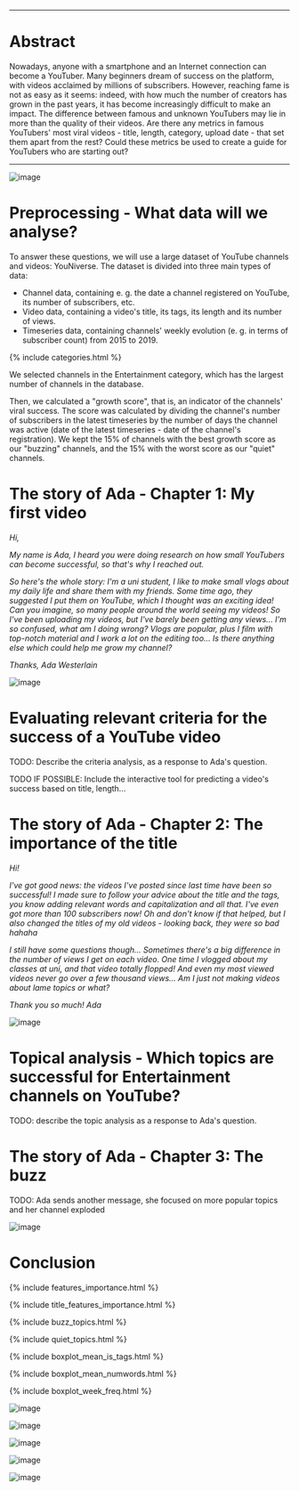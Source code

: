 ***

# Abstract
Nowadays, anyone with a smartphone and an Internet connection can become a YouTuber. Many beginners dream of success on the platform, with videos acclaimed by millions of subscribers. However, reaching fame is not as easy as it seems: indeed, with how much the number of creators has grown in the past years, it has become increasingly difficult to make an impact. The difference between famous and unknown YouTubers may lie in more than the quality of their videos. Are there any metrics in famous YouTubers' most viral videos - title, length, category, upload date - that set them apart from the rest? Could these metrics be used to create a guide for YouTubers who are starting out?


***


![image](images\sebastian-pandelache-taPBy6XyMoQ-unsplash.jpg)



# Preprocessing - What data will we analyse?

To answer these questions, we will use a large dataset of YouTube channels and videos: YouNiverse. The dataset is divided into three main types of data: 
- Channel data, containing e. g. the date a channel registered on YouTube, its number of subscribers, etc.
- Video data, containing a video's title, its tags, its length and its number of views.
- Timeseries data, containing channels' weekly evolution (e. g. in terms of subscriber count) from 2015 to 2019.

{% include categories.html %}

We selected channels in the Entertainment category, which has the largest number of channels in the database.

Then, we calculated a "growth score", that is, an indicator of the channels' viral success. The score was calculated by dividing the channel's number of subscribers in the latest timeseries by the number of days the channel was active (date of the latest timeseries - date of the channel's registration). We kept the 15% of channels with the best growth score as our "buzzing" channels, and the 15% with the worst score as our "quiet" channels.


# The story of Ada - Chapter 1: My first video

*Hi,*

*My name is Ada, I heard you were doing research on how small YouTubers can become successful, so that's why I reached out.*

*So here's the whole story: I'm a uni student, I like to make small vlogs about my daily life and share them with my friends. Some time ago, they suggested I put them on YouTube, which I thought was an exciting idea! Can you imagine, so many people around the world seeing my videos! So I've been uploading my videos, but I've barely been getting any views... I'm so confused, what am I doing wrong? Vlogs are popular, plus I film with top-notch material and I work a lot on the editing too... Is there anything else which could help me grow my channel?*

*Thanks, Ada Westerlain*

![image](images\ada_part1.jpg)

# Evaluating relevant criteria for the success of a YouTube video

TODO: Describe the criteria analysis, as a response to Ada's question.

TODO IF POSSIBLE: Include the interactive tool for predicting a video's success based on title, length...


# The story of Ada - Chapter 2: The importance of the title

*Hi!*

*I've got good news: the videos I've posted since last time have been so successful! I made sure to follow your advice about the title and the tags, you know adding relevant words and capitalization and all that. I've even got more than 100 subscribers now! Oh and don't know if that helped, but I also changed the titles of my old videos - looking back, they were so bad hahaha*

*I still have some questions though... Sometimes there's a big difference in the number of views I get on each video. One time I vlogged about my classes at uni, and that video totally flopped! And even my most viewed videos never go over a few thousand views... Am I just not making videos about lame topics or what?*

*Thank you so much! Ada*

![image](images\ada_part2.jpg)

# Topical analysis - Which topics are successful for Entertainment channels on YouTube?

TODO: describe the topic analysis as a response to Ada's question.

# The story of Ada - Chapter 3: The buzz

TODO: Ada sends another message, she focused on more popular topics and her channel exploded

![image](images\ada_part3.jpg)

# Conclusion



{% include features_importance.html %}

{% include title_features_importance.html %}

{% include buzz_topics.html %}

{% include quiet_topics.html %}

{% include boxplot_mean_is_tags.html %}

{% include boxplot_mean_numwords.html %}

{% include boxplot_week_freq.html %}

![image](output/venn_lexical.png)

![image](output/relative_use_lexical.png)

![image](output/tags_quiet.png)

![image](output/tags_buzz.png)

![image](output/evolution_sub_ytb_lexical.png)


<script src="https://gist.github.com/zwierski/fe66b9662878b9f29f9a231190e215d2.js"></script>
